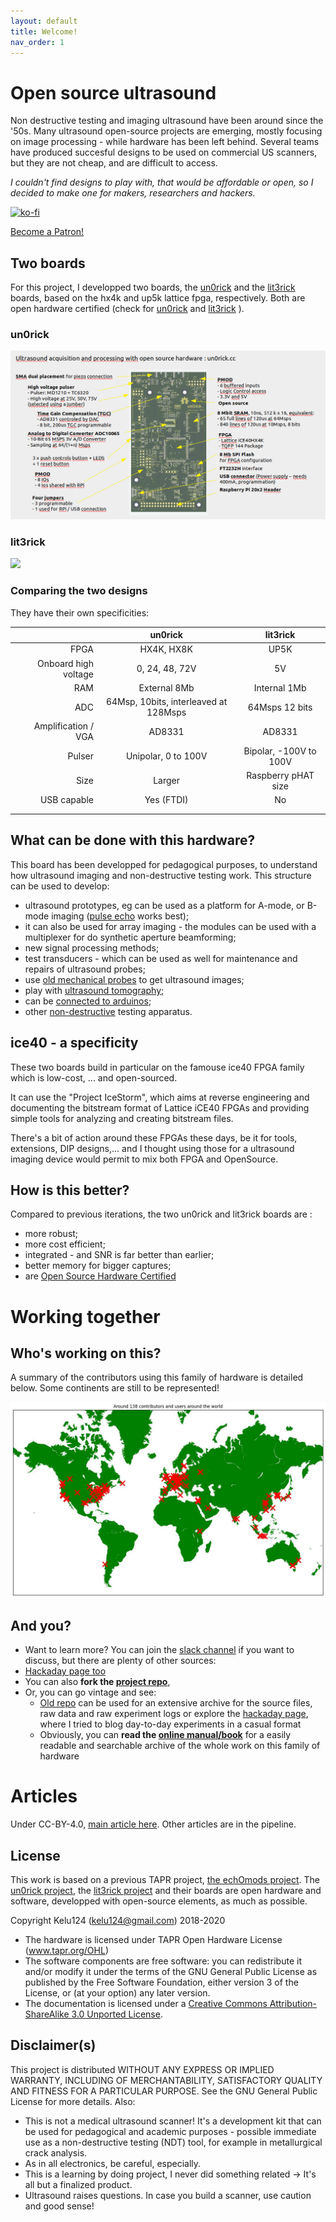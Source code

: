 ```yaml
---
layout: default
title: Welcome!
nav_order: 1
---
```



# Open source ultrasound


Non destructive testing and imaging ultrasound have been around since the '50s. Many ultrasound open-source projects are emerging, mostly focusing on image processing - while hardware has been left behind. Several teams have produced succesful designs to be used on commercial US scanners, but they are not cheap, and are difficult to access.

_I couldn't find designs to play with, that would be affordable or open, so I decided to make one for makers, researchers and hackers._

[![ko-fi](https://www.ko-fi.com/img/githubbutton_sm.svg)](https://ko-fi.com/G2G81MT0G)

<a href="https://www.patreon.com/bePatron?u=9987695" data-patreon-widget-type="become-patron-button">Become a Patron!</a><script async src="https://c6.patreon.com/becomePatronButton.bundle.js"></script>


## Two boards

For this project, I developped two boards, the [un0rick](un0rick.md) and the [lit3rick](lit3rick.md) boards, based on the hx4k and up5k lattice fpga, respectively. Both are open hardware certified (check for [un0rick](https://certification.oshwa.org/fr000005.html) and [lit3rick](https://certification.oshwa.org/fr000006.html) ).

### un0rick

![](https://raw.githubusercontent.com/kelu124/un0rick/master/images/un0rick_black.png)

### lit3rick

![](https://raw.githubusercontent.com/kelu124/lit3rick/master/images/top.jpg)



### Comparing the two designs

They have their own specificities:

|                      	|                un0rick                	|        lit3rick        	|
|---------------------:	|:-------------------------------------:	|:----------------------:	|
|                 FPGA 	|               HX4K, HX8K              	|          UP5K          	|
| Onboard high voltage 	|             0, 24, 48, 72V            	|           5V           	|
|                  RAM 	|              External 8Mb             	|      Internal 1Mb      	|
|                  ADC 	| 64Msp, 10bits, interleaved at 128Msps 	|     64Msps 12 bits     	|
|  Amplification / VGA 	|                 AD8331                	|         AD8331         	|
|               Pulser 	|          Unipolar, 0 to 100V          	| Bipolar, -100V to 100V 	|
|                 Size 	|                 Larger                	|   Raspberry pHAT size  	|
|          USB capable 	|               Yes (FTDI)              	|           No           	|
|                      	|                                       	|                        	|
|                      	|                                       	|                        	|


## What can be done with this hardware?

This board has been developped for pedagogical purposes, to understand how ultrasound imaging and non-destructive testing work. This structure can be used to develop:

* ultrasound prototypes, eg can be used as a platform for A-mode, or B-mode imaging ([pulse echo](http://un0rick.cc/UseCase/pulse_echo) works best); 
* it can also be used for array imaging - the modules can be used with a multiplexer for do synthetic aperture beamforming; 
* new signal processing methods;
* test transducers - which can be used as well for maintenance and repairs of ultrasound probes;
* use [old mechanical probes](http://un0rick.cc/probes) to get ultrasound images;
* play with [ultrasound tomography](http://un0rick.cc/UseCase/tomo);
* can be [connected to arduinos](http://un0rick.cc/UseCase/m5stack);
* other [non-destructive](http://un0rick.cc/UseCase/NDT) testing apparatus. 

## ice40 - a specificity

These two boards build in particular on the famouse ice40 FPGA family which is low-cost, ... and open-sourced.

It can use the "Project IceStorm", which aims at reverse engineering and documenting the bitstream format of Lattice iCE40 FPGAs and providing simple tools for analyzing and creating bitstream files.

There's a bit of action around these FPGAs these days, be it for tools, extensions, DIP designs,... and I thought using those for a ultrasound imaging device would permit to mix both FPGA and OpenSource.

## How is this better?

Compared to previous iterations, the two un0rick and lit3rick boards are :

* more robust;
* more cost efficient;
* integrated - and SNR is far better than earlier;
* better memory for bigger captures;
* are [Open Source Hardware Certified](http://certificate.oshwa.org/certification-directory/)


# Working together

## Who's working on this?

A summary of the contributors using this family of hardware is detailed below. Some continents are still to be represented!

![](https://raw.githubusercontent.com/kelu124/echomods/master/include/community/map.jpg)

## And you?

* Want to learn more? You can join the [slack channel](https://join.slack.com/t/usdevkit/shared_invite/zt-2g501obl-z53YHyGOOMZjeCXuXzjZow) if you want to discuss, but there are plenty of other sources:
* [Hackaday page too](https://hackaday.io/project/28375-un0rick-an-ice40-ultrasound-board)
* You can also __fork the [project repo](https://github.com/kelu124/un0rick/)__, 
* Or, you can go vintage and see:
  * [Old repo](https://github.com/kelu124/echomods/) can be used for an extensive archive for the source files, raw data and raw experiment logs or explore the [hackaday page](https://hackaday.io/project/9281-murgen-open-source-ultrasound-imaging), where I tried to blog day-to-day experiments in a casual format
  * Obviously, you can __read the [online manual/book](https://www.gitbook.com/book/kelu124/echomods/details)__ for a easily readable and searchable archive of the whole work on this family of hardware

# Articles

Under CC-BY-4.0, [main article here](https://openhardware.metajnl.com/articles/10.5334/joh.2/). Other articles are in the pipeline.

## License

This work is based on a previous TAPR project, [the echOmods project](https://github.com/kelu124/echomods/). The [un0rick project](https://github.com/kelu124/un0rick), the [lit3rick project](https://github.com/kelu124/lit3rick) and their boards are open hardware and software, developped with open-source elements, as much as possible.

Copyright Kelu124 (kelu124@gmail.com) 2018-2020

* The hardware is licensed under TAPR Open Hardware License (www.tapr.org/OHL)
* The software components are free software: you can redistribute it and/or modify it under the terms of the GNU General Public License as published by the Free Software Foundation, either version 3 of the License, or (at your option) any later version.
* The documentation is licensed under a [Creative Commons Attribution-ShareAlike 3.0 Unported License](http://creativecommons.org/licenses/by-sa/3.0/).


## Disclaimer(s)

This project is distributed WITHOUT ANY EXPRESS OR IMPLIED WARRANTY, INCLUDING OF MERCHANTABILITY, SATISFACTORY QUALITY AND FITNESS FOR A PARTICULAR PURPOSE. See the GNU General Public License for more details. Also:
* This is not a medical ultrasound scanner! It's a development kit that can be used for pedagogical and academic purposes - possible immediate use as a non-destructive testing (NDT) tool, for example in metallurgical crack analysis. 
* As in all electronics, be careful, especially.
* This is a learning by doing project, I never did something related -> It's all but a finalized product.
* Ultrasound raises questions. In case you build a scanner, use caution and good sense!

